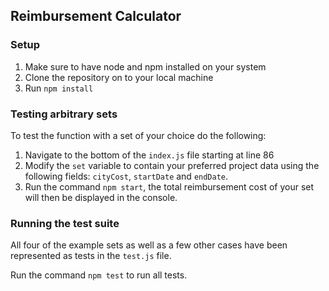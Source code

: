 Reimbursement Calculator
-
### Setup
1. Make sure to have node and npm installed on your system
2. Clone the repository on to your local machine
3. Run `npm install`

### Testing arbitrary sets
To test the function with a set of your choice do the following:
1. Navigate to the bottom of the `index.js` file starting at line 86
2. Modify the `set` variable to contain your preferred project data using the following fields: `cityCost`, `startDate`
and `endDate`.
3. Run the command `npm start`, the total reimbursement cost of your set will then be displayed in the console.

### Running the test suite
All four of the example sets as well as a few other cases have been represented as tests in the `test.js` file.

Run the command `npm test` to run all tests.
